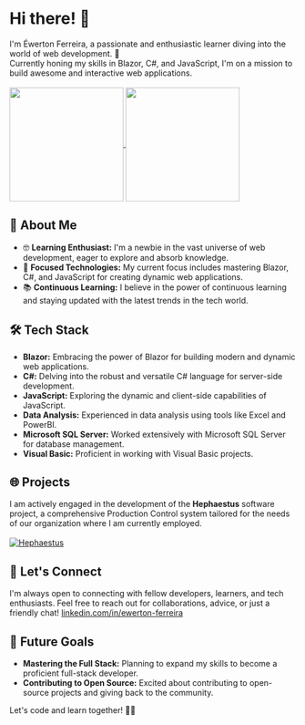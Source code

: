 # Hi there! 👋
I'm Éwerton Ferreira, a passionate and enthusiastic learner diving into the world of web development. 🚀<br>
Currently honing my skills in Blazor, C#, and JavaScript, I'm on a mission to build awesome and interactive web applications.<br><br>
<a href="https://github.com/thewerthon?tab=repositories">
  <img height=200 align="center" src="https://github-readme-stats.vercel.app/api?username=thewerthon&hide=contribs&show_icons=true&bg_color=00000000" />
</a>
<a href="https://github.com/thewerthon?tab=repositories">
  <img height=200 align="center" src="https://github-readme-stats.vercel.app/api/top-langs/?username=thewerthon&layout=compact&langs_count=8&card_width=320" />
</a>

## 🌱 About Me
- 🤓 **Learning Enthusiast:** I'm a newbie in the vast universe of web development, eager to explore and absorb knowledge.
- 🚀 **Focused Technologies:** My current focus includes mastering Blazor, C#, and JavaScript for creating dynamic web applications.
- 📚 **Continuous Learning:** I believe in the power of continuous learning and staying updated with the latest trends in the tech world.

## 🛠️ Tech Stack
- **Blazor:** Embracing the power of Blazor for building modern and dynamic web applications.
- **C#:** Delving into the robust and versatile C# language for server-side development.
- **JavaScript:** Exploring the dynamic and client-side capabilities of JavaScript.
- **Data Analysis:** Experienced in data analysis using tools like Excel and PowerBI.
- **Microsoft SQL Server:** Worked extensively with Microsoft SQL Server for database management.
- **Visual Basic:** Proficient in working with Visual Basic projects.

## 🌐 Projects
I am actively engaged in the development of the **Hephaestus** software project, a comprehensive Production Control system tailored for the needs of our organization where I am currently employed.<br><br>
[![Hephaestus](https://github-readme-stats.vercel.app/api/pin/?username=thewerthon&repo=hephaestus)](https://github.com/thewerthon/Hephaestus)

## 🤝 Let's Connect
I'm always open to connecting with fellow developers, learners, and tech enthusiasts. Feel free to reach out for collaborations, advice, or just a friendly chat!
[linkedin.com/in/ewerton-ferreira](https://www.linkedin.com/in/ewerton-ferreira)

## 🚀 Future Goals
- **Mastering the Full Stack:** Planning to expand my skills to become a proficient full-stack developer.
- **Contributing to Open Source:** Excited about contributing to open-source projects and giving back to the community.

Let's code and learn together! 🚀✨
